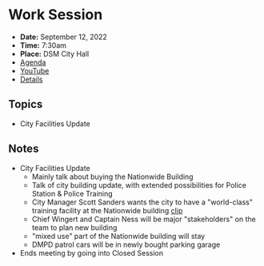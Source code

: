 # Work Session

- **Date:** September 12, 2022
- **Time:** 7:30am
- **Place:** DSM City Hall
- [Agenda](https://councildocs.dsm.city/agendas/2022/20220912CouncilWorkSession.pdf?pdf=Agenda&t=1662698400695)
- [YouTube](https://youtu.be/Y1hAHTmNnRE)
- [Details](https://www.dsm.city/citycouncil_detail_T60_R2070.php)

## Topics

- City Facilities Update 

## Notes

- City Facilities Update
    - Mainly talk about buying the Nationwide Building
    - Talk of city building update, with extended possibilities for Police Station & Police Training
    - City Manager Scott Sanders wants the city to have a "world-class" training facility at the Nationwide building [clip](https://youtu.be/Y1hAHTmNnRE?t=971)
    - Chief Wingert and Captain Ness will be major "stakeholders" on the team to plan new building
    - "mixed use" part of the Nationwide building will stay
    - DMPD patrol cars will be in newly bought parking garage
- Ends meeting by going into Closed Session
